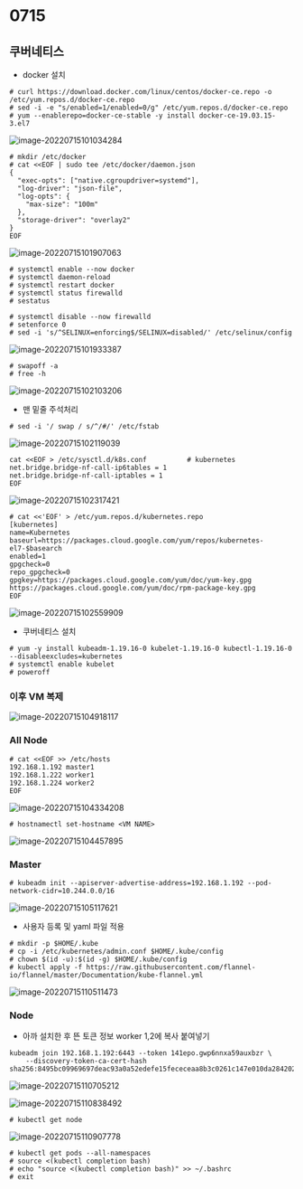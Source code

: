 # 0715

## 쿠버네티스

* docker 설치

```
# curl https://download.docker.com/linux/centos/docker-ce.repo -o /etc/yum.repos.d/docker-ce.repo
# sed -i -e "s/enabled=1/enabled=0/g" /etc/yum.repos.d/docker-ce.repo
# yum --enablerepo=docker-ce-stable -y install docker-ce-19.03.15-3.el7
```

![image-20220715101034284](md-images/0715/image-20220715101034284.png)

```
# mkdir /etc/docker
# cat <<EOF | sudo tee /etc/docker/daemon.json
{
  "exec-opts": ["native.cgroupdriver=systemd"],
  "log-driver": "json-file",
  "log-opts": {
    "max-size": "100m"
  },
  "storage-driver": "overlay2"
}
EOF
```

![image-20220715101907063](md-images/0715/image-20220715101907063.png)

```
# systemctl enable --now docker
# systemctl daemon-reload
# systemctl restart docker
# systemctl status firewalld
# sestatus
```

```
# systemctl disable --now firewalld
# setenforce 0
# sed -i 's/^SELINUX=enforcing$/SELINUX=disabled/' /etc/selinux/config
```

![image-20220715101933387](md-images/0715/image-20220715101933387.png)

```
# swapoff -a
# free -h
```

![image-20220715102103206](md-images/0715/image-20220715102103206.png)

* 맨 밑줄 주석처리

```
# sed -i '/ swap / s/^/#/' /etc/fstab
```

![image-20220715102119039](md-images/0715/image-20220715102119039.png)

```
cat <<EOF > /etc/sysctl.d/k8s.conf			# kubernetes
net.bridge.bridge-nf-call-ip6tables = 1
net.bridge.bridge-nf-call-iptables = 1
EOF
```

![image-20220715102317421](md-images/0715/image-20220715102317421.png)

```
# cat <<'EOF' > /etc/yum.repos.d/kubernetes.repo
[kubernetes]
name=Kubernetes
baseurl=https://packages.cloud.google.com/yum/repos/kubernetes-el7-$basearch
enabled=1
gpgcheck=0
repo_gpgcheck=0
gpgkey=https://packages.cloud.google.com/yum/doc/yum-key.gpg https://packages.cloud.google.com/yum/doc/rpm-package-key.gpg
EOF
```

![image-20220715102559909](md-images/0715/image-20220715102559909.png)

* 쿠버네티스 설치

```
# yum -y install kubeadm-1.19.16-0 kubelet-1.19.16-0 kubectl-1.19.16-0 --disableexcludes=kubernetes
# systemctl enable kubelet
# poweroff
```



### 이후 VM 복제

![image-20220715104918117](md-images/0715/image-20220715104918117.png)



### All Node

```
# cat <<EOF >> /etc/hosts
192.168.1.192 master1
192.168.1.222 worker1
192.168.1.224 worker2
EOF
```

![image-20220715104334208](md-images/0715/image-20220715104334208.png)

```
# hostnamectl set-hostname <VM NAME>
```

![image-20220715104457895](md-images/0715/image-20220715104457895.png)



### Master

```
# kubeadm init --apiserver-advertise-address=192.168.1.192 --pod-network-cidr=10.244.0.0/16
```

![image-20220715105117621](md-images/0715/image-20220715105117621.png)

* 사용자 등록 및 yaml 파일 적용

```
# mkdir -p $HOME/.kube
# cp -i /etc/kubernetes/admin.conf $HOME/.kube/config
# chown $(id -u):$(id -g) $HOME/.kube/config
# kubectl apply -f https://raw.githubusercontent.com/flannel-io/flannel/master/Documentation/kube-flannel.yml
```

![image-20220715110511473](md-images/0715/image-20220715110511473.png)

### Node 

* 아까 설치한 후 뜬 토큰 정보 worker 1,2에 복사 붙여넣기

```
kubeadm join 192.168.1.192:6443 --token 141epo.gwp6nnxa59auxbzr \
    --discovery-token-ca-cert-hash sha256:8495bc09969697deac93a0a52edefe15fececeaa8b3c0261c147e010da284202
```

![image-20220715110705212](md-images/0715/image-20220715110705212.png)

![image-20220715110838492](md-images/0715/image-20220715110838492.png)

```
# kubectl get node
```

![image-20220715110907778](md-images/0715/image-20220715110907778.png)











```
# kubectl get pods --all-namespaces
# source <(kubectl completion bash)
# echo "source <(kubectl completion bash)" >> ~/.bashrc
# exit
```

